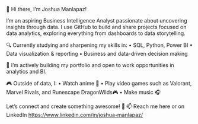 👋 Hi there, I’m Joshua Manlapaz!

I’m an aspiring Business Intelligence Analyst passionate about uncovering insights through data. I use GitHub to build and share projects focused on data analytics, exploring everything from dashboards to data storytelling.

🔍 Currently studying and sharpening my skills in:
	•	SQL, Python, Power BI
	•	Data visualization & reporting
	•	Business and data-driven decision making

💼 I’m actively building my portfolio and open to work opportunities in analytics and BI.

🎮 Outside of data, I:
	•	Watch anime 🍥
	•	Play video games such as Valorant, Marvel Rivals, and Runescape DragonWilds🎮
	•	Make music 🎧

Let’s connect and create something awesome! 🙌
📫 Reach me here or on LinkedIn <https://www.linkedin.com/in/joshua-manlapaz/>
